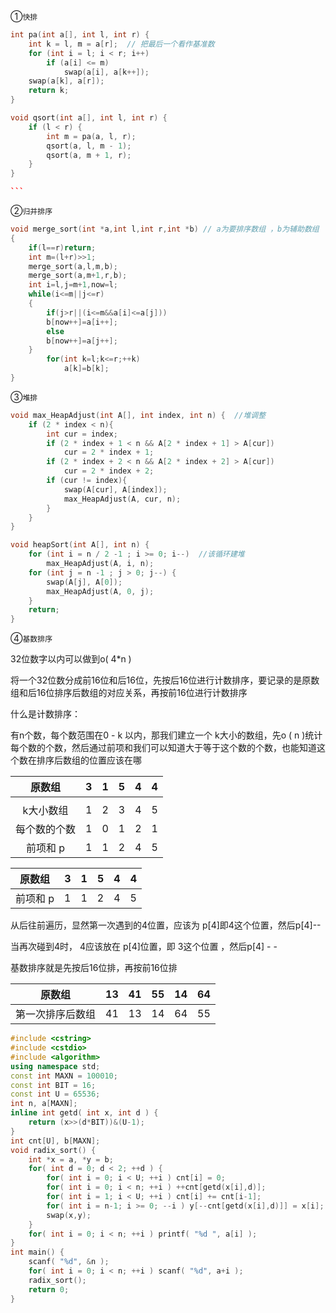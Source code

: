 ①`快排`

````c++
int pa(int a[], int l, int r) {
    int k = l, m = a[r];  // 把最后一个看作基准数
    for (int i = l; i < r; i++)
        if (a[i] <= m)
            swap(a[i], a[k++]);
    swap(a[k], a[r]);
    return k;
}

void qsort(int a[], int l, int r) {
    if (l < r) {
        int m = pa(a, l, r);
        qsort(a, l, m - 1);
        qsort(a, m + 1, r);
    }
}

​```
````

②`归并排序`

```c++
void merge_sort(int *a,int l,int r,int *b) // a为要排序数组 ，b为辅助数组
{
    if(l==r)return;
    int m=(l+r)>>1;
    merge_sort(a,l,m,b);
    merge_sort(a,m+1,r,b);
    int i=l,j=m+1,now=l;
    while(i<=m||j<=r)
    {
        if(j>r||(i<=m&&a[i]<=a[j]))
        b[now++]=a[i++];
        else
        b[now++]=a[j++];
    }
        for(int k=l;k<=r;++k)
            a[k]=b[k];
}

```



③`堆排`

```c++
void max_HeapAdjust(int A[], int index, int n) {  //堆调整
    if (2 * index < n){
        int cur = index;
        if (2 * index + 1 < n && A[2 * index + 1] > A[cur])
            cur = 2 * index + 1;
        if (2 * index + 2 < n && A[2 * index + 2] > A[cur])
            cur = 2 * index + 2;
        if (cur != index){
            swap(A[cur], A[index]);
            max_HeapAdjust(A, cur, n);
        }
    }
}

void heapSort(int A[], int n) {
    for (int i = n / 2 -1 ; i >= 0; i--)  //该循环建堆
        max_HeapAdjust(A, i, n);
    for (int j = n -1 ; j > 0; j--) {
        swap(A[j], A[0]);
        max_HeapAdjust(A, 0, j);
    }
    return;
}
```

④`基数排序`

32位数字以内可以做到o( 4*n )

将一个32位数分成前16位和后16位，先按后16位进行计数排序，要记录的是原数组和后16位排序后数组的对应关系，再按前16位进行计数排序

什么是计数排序：

有n个数，每个数范围在0 -  k 以内，那我们建立一个 k大小的数组，先o ( n )统计每个数的个数，然后通过前项和我们可以知道大于等于这个数的个数，也能知道这个数在排序后数组的位置应该在哪

|    原数组    | 3    | 1    | 5    | 4    | 4    |
| :----------: | ---- | ---- | ---- | ---- | ---- |
|              |      |      |      |      |      |
|  k大小数组   | 1    | 2    | 3    | 4    | 5    |
| 每个数的个数 | 1    | 0    | 1    | 2    | 1    |
|   前项和 p   | 1    | 1    | 2    | 4    | 5    |

| 原数组   | 3    | 1    | 5    | 4    | 4    |
| -------- | ---- | ---- | ---- | ---- | ---- |
| 前项和 p | 1    | 1    | 2    | 4    | 5    |

从后往前遍历，显然第一次遇到的4位置，应该为 p[4]即4这个位置，然后p[4]--

当再次碰到4时， 4应该放在 p[4]位置，即 3这个位置 ，然后p[4] - -

基数排序就是先按后16位排，再按前16位排

| 原数组           | 13   | 41   | 55   | 14   | 64   |
| ---------------- | ---- | ---- | ---- | ---- | ---- |
| 第一次排序后数组 | 41   | 13   | 14   | 64   | 55   |



```cpp
#include <cstring>
#include <cstdio>
#include <algorithm>
using namespace std;
const int MAXN = 100010;
const int BIT = 16;
const int U = 65536;
int n, a[MAXN];
inline int getd( int x, int d ) {
    return (x>>(d*BIT))&(U-1);
}
int cnt[U], b[MAXN];
void radix_sort() {
    int *x = a, *y = b;
    for( int d = 0; d < 2; ++d ) {
        for( int i = 0; i < U; ++i ) cnt[i] = 0;
        for( int i = 0; i < n; ++i ) ++cnt[getd(x[i],d)];
        for( int i = 1; i < U; ++i ) cnt[i] += cnt[i-1];
        for( int i = n-1; i >= 0; --i ) y[--cnt[getd(x[i],d)]] = x[i];
        swap(x,y);
    }
    for( int i = 0; i < n; ++i ) printf( "%d ", a[i] );
}
int main() {
    scanf( "%d", &n );
    for( int i = 0; i < n; ++i ) scanf( "%d", a+i );
    radix_sort();
    return 0;
}

```
